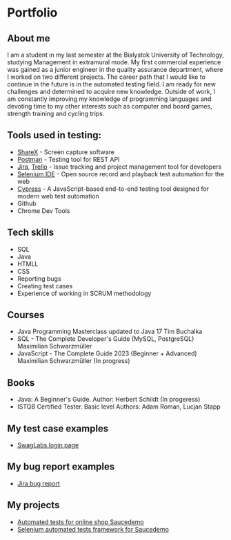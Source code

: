 # Portfolio

## About me

I am a student in my last semester at the Bialystok University of Technology, studying Management in extramural mode. My first commercial experience was gained as a junior engineer in the quality assurance department, where I worked on two different projects. The career path that I would like to continue in the future is in the automated testing field. I am ready for new challenges and determined to acquire new knowledge. Outside of work, I am constantly improving my knowledge of programming languages and devoting time to my other interests such as computer and board games, strength training and cycling trips.

## Tools used in testing:
  - [ShareX](https://getsharex.com/) - Screen capture software
  - [Postman](https://www.postman.com/) - Testing tool for REST API
  - [Jira](https://www.atlassian.com/software/jira0), [Trello](https://trello.com/) - Issue tracking and project management tool for developers
  - [Selenium IDE](https://chrome.google.com/webstore/detail/selenium-ide/mooikfkahbdckldjjndioackbalphokd) - Open source record and playback test automation for the web
  - [Cypress](https://www.cypress.io/) - A JavaScript-based end-to-end testing tool designed for modern web test automation
  - Github
  - Chrome Dev Tools

## Tech skills

  - SQL
  - Java
  - HTMLL
  - CSS
  - Reporting bugs
  - Creating test cases
  - Experience of working in SCRUM methodology

## Courses

  - Java Programming Masterclass updated to Java 17 Tim Buchalka
  - SQL - The Complete Developer's Guide (MySQL, PostgreSQL) Maximilian Schwarzmüller
  - JavaScript - The Complete Guide 2023 (Beginner + Advanced) Maximilian Schwarzmüller (In progress)

## Books

  - Java: A Beginner's Guide. Author: Herbert Schildt (In progeress)
  - ISTQB Certified Tester. Basic level Authors: Adam Roman, Lucjan Stapp

## My test case examples

  - [SwagLabs login page](https://docs.google.com/document/d/1UWv1k0iv18ypiPnGEnJUc0iXNpYAKhOQ/edit?usp=sharing&ouid=113722459299684108165&rtpof=true&sd=true)

## My bug report examples

  - [Jira bug report](https://drive.google.com/file/d/1lr5D-refheyeox3955-dXycnZSJ9XCfn/view?usp=sharing)

## My projects

  - [Automated tests for online shop Saucedemo](https://github.com/matkub0/Cypress_saucedemo)
  - [Selenium automated tests framework for Saucedemo](https://github.com/matkub0/SeleniumAutomationTestFramework)
